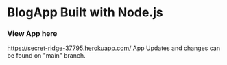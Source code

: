 # BlogApp Built with Node.js
### View App here
https://secret-ridge-37795.herokuapp.com/
App Updates and changes can be found on "main" branch.
